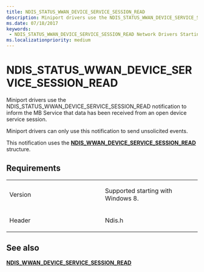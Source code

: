 ```yaml
---
title: NDIS_STATUS_WWAN_DEVICE_SERVICE_SESSION_READ
description: Miniport drivers use the NDIS_STATUS_WWAN_DEVICE_SERVICE_SESSION_READ notification to inform the MB Service that data has been received from an open device service session.NDIS_WWAN_DEVICE_SERVICE_SESSION_READ structure.
ms.date: 07/18/2017
keywords:
 - NDIS_STATUS_WWAN_DEVICE_SERVICE_SESSION_READ Network Drivers Starting with Windows Vista
ms.localizationpriority: medium
---
```


# NDIS\_STATUS\_WWAN\_DEVICE\_SERVICE\_SESSION\_READ


Miniport drivers use the NDIS\_STATUS\_WWAN\_DEVICE\_SERVICE\_SESSION\_READ notification to inform the MB Service that data has been received from an open device service session.

Miniport drivers can only use this notification to send unsolicited events.

This notification uses the [**NDIS\_WWAN\_DEVICE\_SERVICE\_SESSION\_READ**](/windows-hardware/drivers/ddi/ndiswwan/ns-ndiswwan-_ndis_wwan_device_service_session_read) structure.

## Requirements

<table>
<colgroup>
<col width="50%" />
<col width="50%" />
</colgroup>
<tbody>
<tr class="odd">
<td><p>Version</p></td>
<td><p>Supported starting with Windows 8.</p></td>
</tr>
<tr class="even">
<td><p>Header</p></td>
<td>Ndis.h</td>
</tr>
</tbody>
</table>

## See also


[**NDIS\_WWAN\_DEVICE\_SERVICE\_SESSION\_READ**](/windows-hardware/drivers/ddi/ndiswwan/ns-ndiswwan-_ndis_wwan_device_service_session_read)

 

